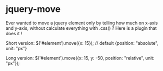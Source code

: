 # jquery-move
Ever wanted to move a jquery element only by telling how much on x-axis and y-axis, without calculate everything with .css() ? Here is a plugin that does it !

Short version: 
$('#element').move({x: 15}); // default {position: "absolute", unit: "px"}

Long version:
$('#element').move({x: 15, y: -50, position: "relative", unit: "px"});